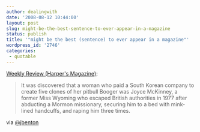 ```yaml
---
author: dealingwith
date: '2008-08-12 10:44:00'
layout: post
slug: might-be-the-best-sentence-to-ever-appear-in-a-magazine
status: publish
title: '"might be the best (sentence) to ever appear in a magazine"'
wordpress_id: '2746'
categories:
 - quotable
---
```


[Weekly Review (Harper's Magazine)][1]:

> It was discovered that a woman who paid a South Korean company to create
five clones of her pitbull Booger was Joyce McKinney, a former Miss Wyoming
who escaped British authorities in 1977 after abducting a Mormon missionary,
securing him to a bed with mink-lined handcuffs, and raping him three times.

via [@jbenton][2]

   [1]: http://harpers.org/archive/2008/08/WeeklyReview2008-08-12

   [2]: http://twitter.com/jbenton/statuses/885278255

